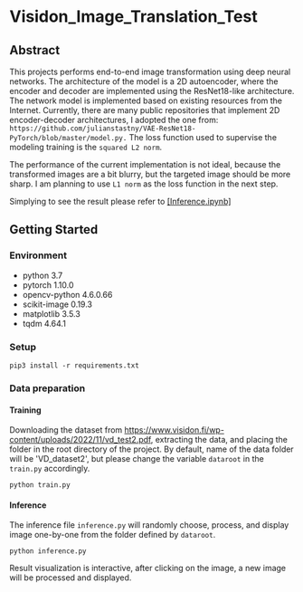 # Visidon_Image_Translation_Test

## Abstract

This projects performs end-to-end image transformation using deep neural networks.
The architecture of the model is a 2D autoencoder, where the encoder and decoder are implemented using the ResNet18-like
architecture.
The network model is implemented based on existing resources from the Internet.
Currently, there are many public repositories that implement 2D encoder-decoder architectures, I adopted the one
from: ```https://github.com/julianstastny/VAE-ResNet18-PyTorch/blob/master/model.py.```
The loss function used to supervise the modeling training is the ```squared L2 norm```.

The performance of the current implementation is not ideal, because the transformed images are a bit blurry, but the
targeted image
should be more sharp. I am planning to use ```L1 norm``` as the loss function in the next step.

Simplying to see the result please refer to [\[Inference.ipynb\]](Inference.ipynb)

## Getting Started

### Environment

- python 3.7
- pytorch 1.10.0
- opencv-python 4.6.0.66
- scikit-image 0.19.3
- matplotlib 3.5.3
- tqdm 4.64.1

### Setup

```shell script
pip3 install -r requirements.txt
```

### Data preparation

#### Training

Downloading the dataset from https://www.visidon.fi/wp-content/uploads/2022/11/vd_test2.pdf, extracting the data,
and placing the folder in the root directory of the project. By default, name of the data folder will be 'VD_dataset2',
but please change the variable ```dataroot``` in the ```train.py``` accordingly.

```
python train.py
```

#### Inference

The inference file ```inference.py``` will randomly choose, process, and display image one-by-one from the folder
defined by
```dataroot```.

```
python inference.py
```

Result visualization is interactive, after clicking on the image, a new image will be processed and displayed.
